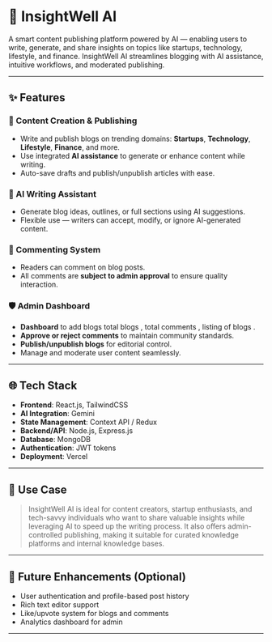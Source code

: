 # 🚀 InsightWell AI

A smart content publishing platform powered by AI — enabling users to write, generate, and share insights on topics like startups, technology, lifestyle, and finance. InsightWell AI streamlines blogging with AI assistance, intuitive workflows, and moderated publishing.


---

## ✨ Features

### 📝 Content Creation & Publishing
- Write and publish blogs on trending domains: **Startups**, **Technology**, **Lifestyle**, **Finance**, and more.
- Use integrated **AI assistance** to generate or enhance content while writing.
- Auto-save drafts and publish/unpublish articles with ease.

### 🤖 AI Writing Assistant
- Generate blog ideas, outlines, or full sections using AI suggestions.
- Flexible use — writers can accept, modify, or ignore AI-generated content.

### 💬 Commenting System
- Readers can comment on blog posts.
- All comments are **subject to admin approval** to ensure quality interaction.

### 🛡️ Admin Dashboard
- **Dashboard** to add blogs total blogs , total comments , listing of blogs .
- **Approve or reject comments** to maintain community standards.
- **Publish/unpublish blogs** for editorial control.
- Manage and moderate user content seamlessly.

---

## 🌐 Tech Stack

- **Frontend**: React.js, TailwindCSS
- **AI Integration**: Gemini 
- **State Management**: Context API / Redux 
- **Backend/API**: Node.js, Express.js
- **Database**: MongoDB
- **Authentication**: JWT tokens 
- **Deployment**: Vercel 

---

## 🧠 Use Case

> InsightWell AI is ideal for content creators, startup enthusiasts, and tech-savvy individuals who want to share valuable insights while leveraging AI to speed up the writing process. It also offers admin-controlled publishing, making it suitable for curated knowledge platforms and internal knowledge bases.

---

## 📌 Future Enhancements (Optional)
- User authentication and profile-based post history
- Rich text editor support
- Like/upvote system for blogs and comments
- Analytics dashboard for admin

---

